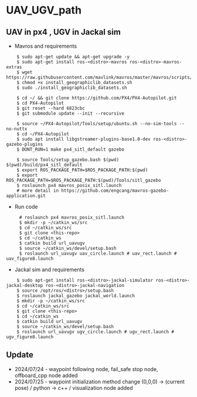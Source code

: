 # UAV_UGV_path
## UAV in px4 , UGV in Jackal sim
+ Mavros and requirements
~~~shell
    $ sudo apt-get update && apt-get upgrade -y
    $ sudo apt-get install ros-<distro>-mavros ros-<distro>-mavros-extras
    $ wget https://raw.githubusercontent.com/mavlink/mavros/master/mavros/scripts/install_geographiclib_datasets.sh
    $ chmod +x install_geographiclib_datasets.sh
    $ sudo ./install_geographiclib_datasets.sh
    
    $ cd ~/ && git clone https://github.com/PX4/PX4-Autopilot.git
    $ cd PX4-Autopilot
    $ git reset --hard 6823cbc
    $ git submodule update --init --recursive
    
    $ source ~/PX4-Autopilot/Tools/setup/ubuntu.sh --no-sim-tools --no-nuttx
    $ cd ~/PX4-Autopilot
    $ sudo apt install libgstreamer-plugins-base1.0-dev ros-<distro>-gazebo-plugins
    $ DONT_RUN=1 make px4_sitl_default gazebo

    $ source Tools/setup_gazebo.bash $(pwd) $(pwd)/build/px4_sitl_default
    $ export ROS_PACKAGE_PATH=$ROS_PACKAGE_PATH:$(pwd)
    $ export ROS_PACKAGE_PATH=$ROS_PACKAGE_PATH:$(pwd)/Tools/sitl_gazebo
    $ roslaunch px4 mavros_posix_sitl.launch
    # more detail in https://github.com/engcang/mavros-gazebo-application.git
~~~
+ Run code
~~~shell
     # roslaunch px4 mavros_posix_sitl.launch
     $ mkdir -p ~/catkin_ws/src
     $ cd ~/catkin_ws/src
     $ git clone <this-repo>
     $ cd ~/catkin_ws
     $ catkin build url_uavugv
     $ source ~/catkin_ws/devel/setup.bash
     $ roslaunch url_uavugv uav_circle.launch # uav_rect.launch # uav_figure8.launch
~~~
+ Jackal sim and requirements
~~~shell
    $ sudo apt-get install ros-<distro>-jackal-simulator ros-<distro>-jackal-desktop ros-<distro>-jackal-navigation
    $ source /opt/ros/<distro>/setup.bash
    $ roslaunch jackal_gazebo jackal_world.launch
    $ mkdir -p ~/catkin_ws/src
    $ cd ~/catkin_ws/src
    $ git clone <this-repo>
    $ cd ~/catkin_ws
    $ catkin build url_uavugv
    $ source ~/catkin_ws/devel/setup.bash
    $ roslaunch url_uavugv ugv_circle.launch # ugv_rect.launch # ugv_figure8.launch
~~~
## Update
+ 2024/07/24 - waypoint following node, fail_safe stop node, offboard_cpp node added
+ 2024/07/25 - waypoint initialization method change (0,0,0) -> (current pose) / python -> c++ / visualization node added
